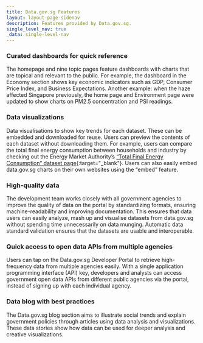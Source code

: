 ```yaml
---
title: Data.gov.sg Features
layout: layout-page-sidenav
description: Features provided by Data.gov.sg.
single_level_nav: true
_data: single-level-nav
---
```


### Curated dashboards for quick reference

The homepage and nine topic pages feature dashboards with charts that are topical and relevant to the public. For example, the dashboard in the Economy section shows key economic indicators such as GDP, Consumer Price Index, and Business Expectations.
Another example: when the haze affected Singapore previously, the home page and Environment page were updated to show charts on PM2.5 concentration and PSI readings. 

### Data visualizations 

Data visualisations to show key trends for each dataset. These can be embedded and downloaded for reuse. Users can preview the contents of each dataset without downloading them. 
For example, users can compare the total final energy consumption between households and industry by checking out the Energy Market Authority’s [“Total Final Energy Consumption” dataset page](https://data.gov.sg/dataset/total-final-energy-consumption-2018){:target="_blank"}.
Users can also easily embed data.gov.sg charts on their own websites using the “embed” feature.

### High-quality data

The development team works closely with all government agencies to improve the quality of data on the portal by standardizing formats, ensuring machine-readability and improving documentation.
This ensures that data users can easily analyze, mash up and visualise datasets from data.gov.sg without spending time unnecessarily on data munging. Automatic data standard validation ensures that the datasets are usable and interoperable.

### Quick access to open data APIs from multiple agencies

 Users can tap on the Data.gov.sg Developer Portal to retrieve high-frequency data from multiple agencies easily. With a single application programming interface (API) key, developers and analysts can access government open data APIs from different public agencies via the portal, instead of signing up with each individual agency.
 
### Data blog with best practices

The Data.gov.sg blog section aims to illustrate social trends and explain government policies through articles using data analysis and visualizations. These data stories show how data can be used for deeper analysis and creative visualizations.

